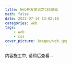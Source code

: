 ```yaml
---
title: Web开发笔记之CSS基础
math: false
date: 2022-07-14 13:02:10
categories: web
tags:
    - web
    - css
cover_picture: images/web.jpg
---
```




内容施工中, 请稍后查看...